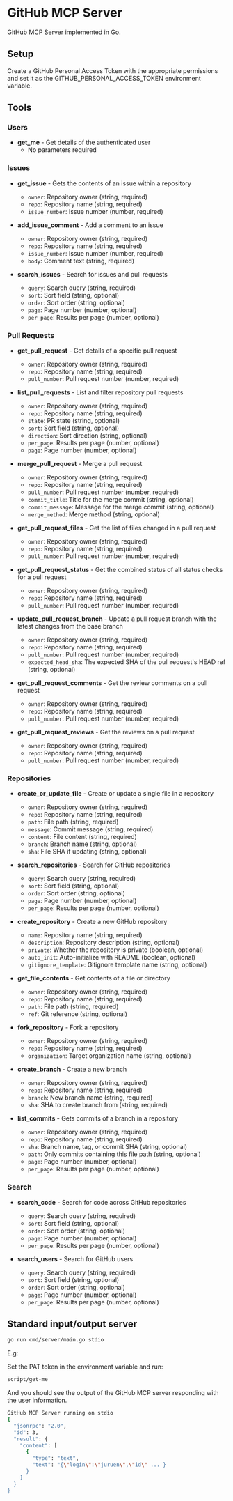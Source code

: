 # GitHub MCP Server

GitHub MCP Server implemented in Go.

## Setup

Create a GitHub Personal Access Token with the appropriate permissions
and set it as the GITHUB_PERSONAL_ACCESS_TOKEN environment variable.


## Tools

### Users
- **get_me** - Get details of the authenticated user
   - No parameters required

### Issues
- **get_issue** - Gets the contents of an issue within a repository
   - `owner`: Repository owner (string, required)
   - `repo`: Repository name (string, required)
   - `issue_number`: Issue number (number, required)

- **add_issue_comment** - Add a comment to an issue
   - `owner`: Repository owner (string, required)
   - `repo`: Repository name (string, required)
   - `issue_number`: Issue number (number, required)
   - `body`: Comment text (string, required)

- **search_issues** - Search for issues and pull requests
   - `query`: Search query (string, required)
   - `sort`: Sort field (string, optional)
   - `order`: Sort order (string, optional)
   - `page`: Page number (number, optional)
   - `per_page`: Results per page (number, optional)

### Pull Requests
- **get_pull_request** - Get details of a specific pull request
   - `owner`: Repository owner (string, required)
   - `repo`: Repository name (string, required)
   - `pull_number`: Pull request number (number, required)

- **list_pull_requests** - List and filter repository pull requests
   - `owner`: Repository owner (string, required)
   - `repo`: Repository name (string, required)
   - `state`: PR state (string, optional)
   - `sort`: Sort field (string, optional)
   - `direction`: Sort direction (string, optional)
   - `per_page`: Results per page (number, optional)
   - `page`: Page number (number, optional)

- **merge_pull_request** - Merge a pull request
   - `owner`: Repository owner (string, required)
   - `repo`: Repository name (string, required)
   - `pull_number`: Pull request number (number, required)
   - `commit_title`: Title for the merge commit (string, optional)
   - `commit_message`: Message for the merge commit (string, optional)
   - `merge_method`: Merge method (string, optional)

- **get_pull_request_files** - Get the list of files changed in a pull request
   - `owner`: Repository owner (string, required)
   - `repo`: Repository name (string, required)
   - `pull_number`: Pull request number (number, required)

- **get_pull_request_status** - Get the combined status of all status checks for a pull request
   - `owner`: Repository owner (string, required)
   - `repo`: Repository name (string, required)
   - `pull_number`: Pull request number (number, required)

- **update_pull_request_branch** - Update a pull request branch with the latest changes from the base branch
   - `owner`: Repository owner (string, required)
   - `repo`: Repository name (string, required)
   - `pull_number`: Pull request number (number, required)
   - `expected_head_sha`: The expected SHA of the pull request's HEAD ref (string, optional)

- **get_pull_request_comments** - Get the review comments on a pull request
   - `owner`: Repository owner (string, required)
   - `repo`: Repository name (string, required)
   - `pull_number`: Pull request number (number, required)

- **get_pull_request_reviews** - Get the reviews on a pull request
   - `owner`: Repository owner (string, required)
   - `repo`: Repository name (string, required)
   - `pull_number`: Pull request number (number, required)

### Repositories
- **create_or_update_file** - Create or update a single file in a repository
   - `owner`: Repository owner (string, required)
   - `repo`: Repository name (string, required)
   - `path`: File path (string, required)
   - `message`: Commit message (string, required)
   - `content`: File content (string, required)
   - `branch`: Branch name (string, optional)
   - `sha`: File SHA if updating (string, optional)

- **search_repositories** - Search for GitHub repositories
   - `query`: Search query (string, required)
   - `sort`: Sort field (string, optional)
   - `order`: Sort order (string, optional)
   - `page`: Page number (number, optional)
   - `per_page`: Results per page (number, optional)

- **create_repository** - Create a new GitHub repository
   - `name`: Repository name (string, required)
   - `description`: Repository description (string, optional)
   - `private`: Whether the repository is private (boolean, optional)
   - `auto_init`: Auto-initialize with README (boolean, optional)
   - `gitignore_template`: Gitignore template name (string, optional)

- **get_file_contents** - Get contents of a file or directory
   - `owner`: Repository owner (string, required)
   - `repo`: Repository name (string, required)
   - `path`: File path (string, required)
   - `ref`: Git reference (string, optional)

- **fork_repository** - Fork a repository
   - `owner`: Repository owner (string, required)
   - `repo`: Repository name (string, required)
   - `organization`: Target organization name (string, optional)

- **create_branch** - Create a new branch
   - `owner`: Repository owner (string, required)
   - `repo`: Repository name (string, required)
   - `branch`: New branch name (string, required)
   - `sha`: SHA to create branch from (string, required)

- **list_commits** - Gets commits of a branch in a repository
   - `owner`: Repository owner (string, required)
   - `repo`: Repository name (string, required)
   - `sha`: Branch name, tag, or commit SHA (string, optional)
   - `path`: Only commits containing this file path (string, optional)
   - `page`: Page number (number, optional)
   - `per_page`: Results per page (number, optional)

### Search
- **search_code** - Search for code across GitHub repositories
   - `query`: Search query (string, required)
   - `sort`: Sort field (string, optional)
   - `order`: Sort order (string, optional)
   - `page`: Page number (number, optional)
   - `per_page`: Results per page (number, optional)

- **search_users** - Search for GitHub users
   - `query`: Search query (string, required)
   - `sort`: Sort field (string, optional)
   - `order`: Sort order (string, optional)
   - `page`: Page number (number, optional)
   - `per_page`: Results per page (number, optional)

## Standard input/output server

```sh
go run cmd/server/main.go stdio
```

E.g:

Set the PAT token in the environment variable and run:

```sh
script/get-me
```

And you should see the output of the GitHub MCP server responding with the user information.

```sh
GitHub MCP Server running on stdio
{
  "jsonrpc": "2.0",
  "id": 3,
  "result": {
    "content": [
      {
        "type": "text",
        "text": "{\"login\":\"juruen\",\"id\" ... }
      }
    ]
  }
}

```

